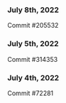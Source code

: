 ### July 8th, 2022

Commit #205532

### July 5th, 2022

Commit #314353


### July 4th, 2022

Commit #72281
